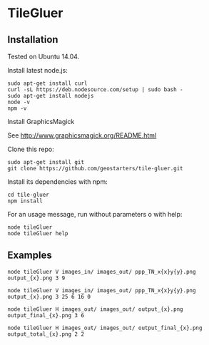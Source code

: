 TileGluer
=========

Installation
------------

Tested on Ubuntu 14.04.

Install latest node.js:

    sudo apt-get install curl
    curl -sL https://deb.nodesource.com/setup | sudo bash -
    sudo apt-get install nodejs
    node -v
    npm -v

Install GraphicsMagick

See http://www.graphicsmagick.org/README.html

Clone this repo:

    sudo apt-get install git
    git clone https://github.com/geostarters/tile-gluer.git

Install its dependencies with npm:

    cd tile-gluer
    npm install


For an usage message, run without parameters o with help:

    node tileGluer
    node tileGluer help

## Examples
    node tileGluer V images_in/ images_out/ ppp_TN_x{x}y{y}.png output_{x}.png 3 9

    node tileGluer V images_in/ images_out/ ppp_TN_x{x}y{y}.png output_{x}.png 3 25 6 16 0

    node tileGluer H images_out/ images_out/ output_{x}.png output_final_{x}.png 3 6

    node tileGluer H images_out/ images_out/ output_final_{x}.png output_total_{x}.png 2 2
